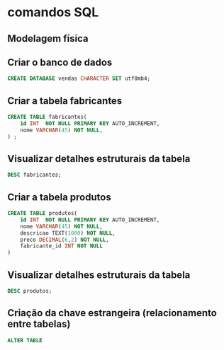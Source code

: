 # comandos SQL

## Modelagem física

## Criar o banco de dados
``` sql
CREATE DATABASE vendas CHARACTER SET utf8mb4;
```

## Criar a tabela fabricantes
``` sql
CREATE TABLE fabricantes(
    id INT  NOT NULL PRIMARY KEY AUTO_INCREMENT,
    nome VARCHAR(45) NOT NULL,
) ;
```

## Visualizar detalhes estruturais da tabela
``` sql
DESC fabricantes;
```
## Criar a tabela produtos
``` sql
CREATE TABLE produtos(
    id INT  NOT NULL PRIMARY KEY AUTO_INCREMENT,
    nome VARCHAR(45) NOT NULL,
    descricao TEXT(1000) NOT NULL,
    preco DECIMAL(6,2) NOT NULL,
    fabricante_id INT NOT NULL
) 
```

## Visualizar detalhes estruturais da tabela
``` sql
DESC produtos;
```

## Criação da chave estrangeira (relacionamento entre tabelas)

``` sql
ALTER TABLE
```